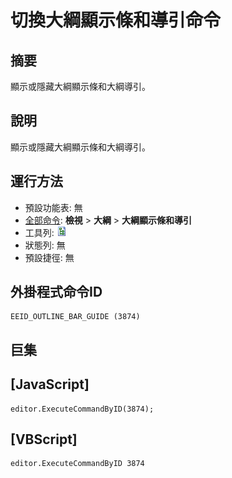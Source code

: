 # 切換大綱顯示條和導引命令

## 摘要

顯示或隱藏大綱顯示條和大綱導引。

## 說明

顯示或隱藏大綱顯示條和大綱導引。

## 運行方法

- 預設功能表: 無
- [全部命令](../tools/all_commands): **檢視** \> **大綱** \> **大綱顯示條和導引**
- 工具列: **![Outline](../../images/plugin_outline.png)**
- 狀態列: 無
- 預設捷徑: 無

## 外掛程式命令ID

```
EEID_OUTLINE_BAR_GUIDE (3874)
```

## 巨集

## \[JavaScript\]

```
editor.ExecuteCommandByID(3874);
```

## \[VBScript\]

```
editor.ExecuteCommandByID 3874
```
